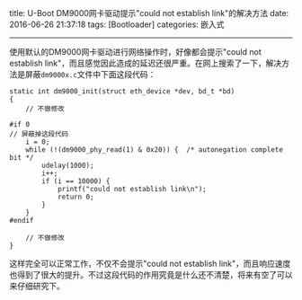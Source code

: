 title: U-Boot DM9000网卡驱动提示"could not establish link"的解决方法
date: 2016-06-26 21:37:18
tags: [Bootloader]
categories: 嵌入式

---

使用默认的DM9000网卡驱动进行网络操作时，好像都会提示"could not establish link"，而且感觉因此造成的延迟还很严重。在网上搜索了一下，解决方法是屏蔽`dm9000x.c`文件中下面这段代码：

<!--more-->

```
static int dm9000_init(struct eth_device *dev, bd_t *bd)
{
	// 不做修改

#if 0
// 屏蔽掉这段代码
	i = 0;
	while (!(dm9000_phy_read(1) & 0x20)) {	/* autonegation complete bit */
		udelay(1000);
		i++;
		if (i == 10000) {
			printf("could not establish link\n");
			return 0;
		}
	}
#endif

	// 不做修改
}
```

这样完全可以正常工作，不仅不会提示"could not establish link"，而且响应速度也得到了很大的提升。不过这段代码的作用究竟是什么还不清楚，将来有空了可以来仔细研究下。
